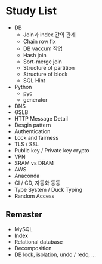# Study List

- DB
  - Join과 index 간의 관계
  - Chain row fix
  - DB vaccum 작업
  - Hash join
  - Sort-merge join
  - Structure of partition
  - Structure of block
  - SQL Hint
- Python
  - pyc
  - generator
- DNS
- GSLB
- HTTP Message Detail
- Desgin pattern
- Authentication
- Lock and fairness
- TLS / SSL
- Public key / Private key crypto
- VPN
- SRAM vs DRAM
- AWS
- Anaconda
- CI / CD, 자동화 등등
- Type System / Duck Typing
- Random Access

## Remaster

- MySQL
- Index
- Relational database
- Decomposition
- DB lock, isolation, undo / redo, ...
